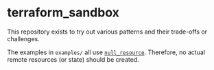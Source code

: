 # terraform_sandbox

This repository exists to try out various patterns and their trade-offs or challenges.

The examples in `examples/` all use [`null_resource`](https://registry.terraform.io/providers/hashicorp/null/latest/docs/resources/resource).
Therefore, no actual remote resources (or state) should be created.

